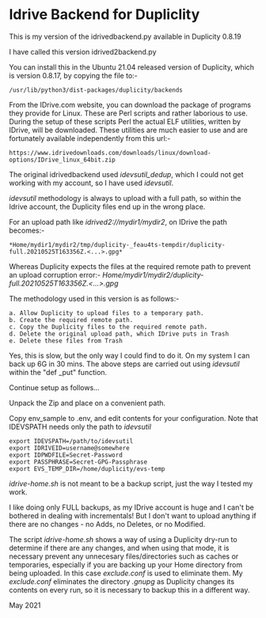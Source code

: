# Idrive Backend for Dupliclity

This is my version of the idrivedbackend.py available in Duplicity 0.8.19 

I have called this version idrived2backend.py

You can install this in the Ubuntu 21.04 released version of Duplicity, which is version 0.8.17, by copying the file to:-

    /usr/lib/python3/dist-packages/duplicity/backends

From the IDrive.com website, you can download the package of programs they provide for Linux.  These are Perl scripts and rather laborious to use.
During the setup of these scripts Perl the actual ELF utilities, written by IDrive, will be downloaded. These utilities are much easier to use and
are fortunately available independently from this url:-

    https://www.idrivedownloads.com/downloads/linux/download-options/IDrive_linux_64bit.zip

The original idrivedbackend used *idevsutil_dedup*, which I could not get working with my account, so I have used *idevsutil*.

*idevsutil* methodology is always to upload with a full path, so within the Idrive account, the Duplicity files end up in the wrong place.

For an upload path like *idrived2://mydir1/mydir2*, on IDrive the path becomes:-

    *Home/mydir1/mydir2/tmp/duplicity-_feau4ts-tempdir/duplicity-full.20210525T163356Z.<...>.gpg*

Whereas Duplicity expects the files at the required remote path to prevent an upload corruption error:-
    *Home/mydir1/mydir2/duplicity-full.20210525T163356Z.<...>.gpg*

The methodology used in this version is as follows:-

	a. Allow Duplicity to upload files to a temporary path.
	b. Create the required remote path.
	c. Copy the Duplicity files to the required remote path.
	d. Delete the original upload path, which IDrive puts in Trash
	e. Delete these files from Trash

Yes, this is slow, but the only way I could find to do it.
On my system I can back up 6G in 30 mins.
The above steps are carried out using *idevsutil* within the "def _put" function.

Continue setup as follows...

Unpack the Zip and place on a convenient path. 

Copy env_sample to .env, and edit contents for your configuration.
Note that IDEVSPATH needs only the path to *idevsutil*

	export IDEVSPATH=/path/to/idevsutil
	export IDRIVEID=username@somewhere
	export IDPWDFILE=Secret-Password
	export PASSPHRASE=Secret-GPG-Passphrase
	export EVS_TEMP_DIR=/home/duplicity/evs-temp

*idrive-home.sh* is not meant to be a backup script, just the way I tested my work.

I like doing only FULL backups, as my IDrive account is huge and I can't be bothered in dealing with incrementals!
But I don't want to upload anything if there are no changes - no Adds, no Deletes, or no Modified.

The script *idrive-home.sh* shows a way of using a Duplicity dry-run to determine if there are any changes, and when using that mode, it
is necessary prevent any unnecesary files/directories such as caches or temporaries, especially if you are 
backing up your Home directory from being uploaded. In this case *exclude.conf* is used to eliminate them.
My *exclude.conf* eliminates the directory *.gnupg* as Duplicity changes its contents on every run, so it is necessary to backup this in a different way.

May 2021
